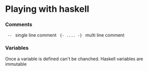 # Playing with haskell

### Comments
<code> -- </code> single line comment
<code> {- .... -} </code> multi line comment

### Variables
Once a variable is defined can't be chanched. Haskell variables are immutable
